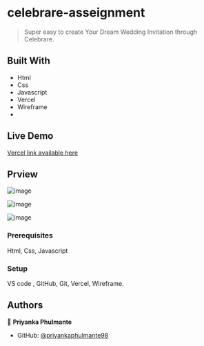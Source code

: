 # celebrare-asseignment

> Super easy to create Your Dream Wedding Invitation through Celebrare. 

## Built With
- Html 
- Css
- Javascript
- Vercel
- Wireframe
- 
## Live Demo 

[Vercel link available here](https://celebrare-asseignment.vercel.app)

## Prview 

![image](https://github.com/priyankaphulmante98/celebrare-asseignment/assets/103947245/57f25954-d37e-4951-baeb-f544c5c714d3)

![image](https://github.com/priyankaphulmante98/celebrare-asseignment/assets/103947245/a8948bae-84ee-475f-9ac9-94c9bc85e9c4)

![image](https://github.com/priyankaphulmante98/celebrare-asseignment/assets/103947245/7647464d-0447-4256-88fd-bc43f854f652)


### Prerequisites
Html, Css, Javascript

### Setup
VS code , GitHub, Git, Vercel, Wireframe.


## Authors

👤 **Priyanka Phulmante**

- GitHub: [@priyankaphulmante98](https://github.com/priyankaphulmante98)

